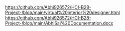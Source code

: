https://github.com/Abhi926572/HCI-B28-Project-/blob/main/virtual%20interior%20designer.html
https://github.com/Abhi926572/HCI-B28-Project-/blob/main/AbhiSai%20Documentation.docx

